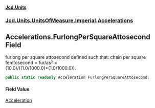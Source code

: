 #### [Jcd.Units](index.md 'index')
### [Jcd.Units.UnitsOfMeasure.Imperial](Jcd.Units.UnitsOfMeasure.Imperial.md 'Jcd.Units.UnitsOfMeasure.Imperial').[Accelerations](Accelerations.md 'Jcd.Units.UnitsOfMeasure.Imperial.Accelerations')

## Accelerations.FurlongPerSquareAttosecond Field

furlong per square attosecond defined such that: chain per square femtosecond = fur/as² ×  
(10.0)/((1.0/1000.0)*(1.0/1000.0)).

```csharp
public static readonly Acceleration FurlongPerSquareAttosecond;
```

#### Field Value
[Acceleration](Acceleration.md 'Jcd.Units.UnitTypes.Acceleration')